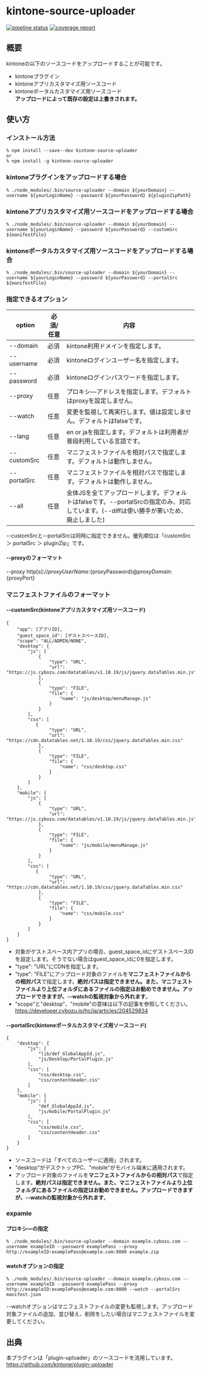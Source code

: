 # kintone-source-uploader
[![pipeline status](https://gitlab.com/k-masa2501/kintone-source-uploader/badges/master/pipeline.svg)](https://gitlab.com/k-masa2501/kintone-source-uploader/commits/master)
[![coverage report](https://gitlab.com/k-masa2501/kintone-source-uploader/badges/master/coverage.svg)](https://gitlab.com/k-masa2501/kintone-source-uploader/commits/master)  
## 概要
kintoneの以下のソースコードをアップロードすることが可能です。  
- kintoneプラグイン  
- kintoneアプリカスタマイズ用ソースコード  
- kintoneポータルカスタマイズ用ソースコード  
**アップロードによって既存の設定は上書きされます。**  

## 使い方
### インストール方法
```
% npm install --save--dev kintone-source-uploader
or
% npm install -g kintone-source-uploader
```
  
### kintoneプラグインをアップロードする場合
```
% ./node_modules/.bin/source-uploader --domain ${yourDomain} --username ${yourLoginName} --password ${yourPassword} ${pluginZipPath}
```
  
### kintoneアプリカスタマイズ用ソースコードをアップロードする場合
```
% ./node_modules/.bin/source-uploader --domain ${yourDomain} --username ${yourLoginName} --password ${yourPassword} --customSrc ${manifestFile}
```
  
### kintoneポータルカスタマイズ用ソースコードをアップロードする場合
```
% ./node_modules/.bin/source-uploader --domain ${yourDomain} --username ${yourLoginName} --password ${yourPassword} --portalSrc ${manifestFile}
```
  
### 指定できるオプション
|option  |必須/任意 |内容  |
|---|---|---|
|--domain  |必須  |kintone利用ドメインを指定します。  |
|--username  |必須  |kintoneログインユーザー名を指定します。  |
|--password  |必須  |kintoneログインパスワードを指定します。  |
|--proxy  |任意  |プロキシ―アドレスを指定します。デフォルトはproxyを設定しません。  |
|--watch  |任意  |変更を監視して再実行します。値は設定しません。デフォルトはfalseです。  |
|--lang  |任意  |en or jaを指定します。デフォルトは利用者が普段利用している言語です。  |
|--customSrc  |任意  |マニフェストファイルを相対パスで指定します。デフォルトは動作しません。  |
|--portalSrc  |任意  |マニフェストファイルを相対パスで指定します。デフォルトは動作しません。  |
|--all   |任意  |全体JSを全てアップロードします。デフォルトはfalseです。--portalSrcの指定のみ、対応しています。(--diffは使い勝手が悪いため、廃止しました)  |
  
--customSrcと--portalSrcは同時に指定できません。優先順位は「customSrc ＞ portalSrc ＞ pluginZip」です。

#### --proxyのフォーマット
--proxy http[s]://${proxyUserName}:${proxyPassword}@${proxyDomain}:${proxyPort}  

### マニフェストファイルのフォーマット
#### --customSrc(kintoneアプリカスタマイズ用ソースコード)
```
{
    "app": [アプリID],
    "guest_space_id": [ゲストスペースID],
    "scope": "ALL/ADMIN/NONE",
    "desktop": {
        "js": [
            {
                "type": "URL",
                "url": "https://js.cybozu.com/datatables/v1.10.19/js/jquery.dataTables.min.js" 
            },
            {
                "type": "FILE",
                "file": {
                    "name": "js/desktop/menuManage.js"
                }
            }
        ],
        "css": [
           {
                "type": "URL",
                "url": "https://cdn.datatables.net/1.10.19/css/jquery.dataTables.min.css"
            },
            {
                "type": "FILE",
                "file": {
                    "name": "css/desktop.css"
                }
            }
        ]
    },
    "mobile": {
        "js": [
            {
                "type": "URL",
                "url": "https://js.cybozu.com/datatables/v1.10.19/js/jquery.dataTables.min.js" 
            },
            {
                "type": "FILE",
                "file": {
                    "name": "js/mobile/menuManage.js"
                }
            }
        ],
        "css": [
           {
                "type": "URL",
                "url": "https://cdn.datatables.net/1.10.19/css/jquery.dataTables.min.css"
            },
            {
                "type": "FILE",
                "file": {
                    "name": "css/mobile.css"
                }
            }
        ] 
    }
}
```  
- 対象がゲストスペース内アプリの場合、guest_space_idにゲストスペースIDを設定します。そうでない場合はguest_space_idに0を指定します。
- "type": "URL"にCDNを指定します。
- "type": "FILE"にアップロード対象のファイルを**マニフェストファイルからの相対パス**で指定します。**絶対パスは指定できません。また、マニフェストファイルより上位フォルダにあるファイルの指定はお勧めできません。アップロードできますが、--watchの監視対象から外れます**。
- "scope"と"desktop"、"mobile"の意味は以下の記事を参照してください。  https://developer.cybozu.io/hc/ja/articles/204529834  


#### --portalSrc(kintoneポータルカスタマイズ用ソースコード)
```
{
    "desktop": {
        "js": [
            "lib/def_GlobalAppId.js",
            "js/Desktop/PortalPlugin.js"
        ],
        "css": [
            "css/desktop.css",
            "css/contentHeader.css"
        ]
    },
    "mobile": {
        "js": [
            "def_GlobalAppId.js",
            "js/mobile/PortalPlugin.js"
        ],
        "css": [
            "css/mobile.css",
            "css/contentHeader.css"
        ]
    }
}
```  
- ソースコードは「すべてのユーザーに適用」されます。
- "desktop"がデスクトップPC、"mobile"がモバイル端末に適用されます。
- アップロード対象のファイルを**マニフェストファイルからの相対パス**で指定します。**絶対パスは指定できません。また、マニフェストファイルより上位フォルダにあるファイルの指定はお勧めできません。アップロードできますが、--watchの監視対象から外れます**。

### expamle
#### プロキシ―の指定
```
% ./node_modules/.bin/source-uploader --domain example.cybozu.com --username exampleID --password examplePass --proxy http://exampleID:examplePass@example.com:8080 example.zip
```

#### watchオプションの指定
```
% ./node_modules/.bin/source-uploader --domain example.cybozu.com --username exampleID --password examplePass --proxy http://exampleID:examplePass@example.com:8080 --watch --portalSrc manifest.json
```
--watchオプションはマニフェストファイルの変更も監視します。アップロード対象ファイルの追加、並び替え、削除をしたい場合はマニフェストファイルを変更してください。

## 出典
本プラグインは「plugin-uploader」のソースコードを流用しています。  
https://github.com/kintone/plugin-uploader
